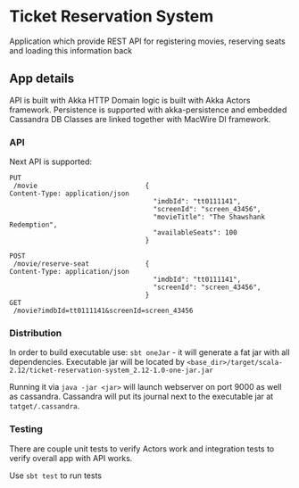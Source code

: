 # Ticket Reservation System
Application which provide REST API for registering movies, reserving seats and loading this information back

## App details
API is built with Akka HTTP
Domain logic is built with Akka Actors framework. Persistence is supported with akka-persistence and embedded Cassandra DB
Classes are linked together with MacWire DI framework.

### API

Next API is supported:
```
PUT
 /movie                           {                                                   Content-Type: application/json
                                    "imdbId": "tt0111141",
                                    "screenId": "screen_43456",
                                    "movieTitle": "The Shawshank Redemption",
                                    "availableSeats": 100
                                  } 

POST
 /movie/reserve-seat              {                                                   Content-Type: application/json
                                    "imdbId": "tt0111141",
                                    "screenId": "screen_43456",
                                  }
GET
 /movie?imdbId=tt0111141&screenId=screen_43456                      
```


### Distribution
In order to build executable use: `sbt oneJar` - it will generate a fat jar with all dependencies. 
Executable jar will be located by `<base_dir>/target/scala-2.12/ticket-reservation-system_2.12-1.0-one-jar.jar`


Running it via `java -jar <jar>` will launch webserver on port 9000 as well as cassandra. 
Cassandra will put its journal next to the executable jar at `tatget/.cassandra`.


### Testing
There are couple unit tests to verify Actors work and integration tests to verify overall app with API works.

Use `sbt test` to run tests
